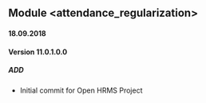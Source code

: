 ## Module <attendance_regularization>

#### 18.09.2018
#### Version 11.0.1.0.0
##### ADD
- Initial commit for Open HRMS Project
